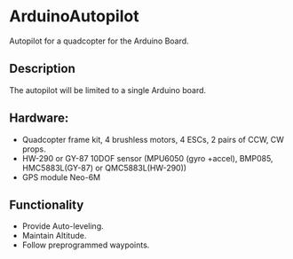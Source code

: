 # ArduinoAutopilot
Autopilot for a quadcopter for the Arduino Board.
## Description
The autopilot will be limited to a single Arduino board.
## Hardware:
- Quadcopter frame kit, 4 brushless motors, 4 ESCs, 2 pairs of CCW, CW props.
- HW-290 or GY-87 10DOF sensor (MPU6050 (gyro +accel), BMP085, HMC5883L(GY-87) or QMC5883L(HW-290))
- GPS module Neo-6M
## Functionality
- Provide Auto-leveling.
- Maintain Altitude.
- Follow preprogrammed waypoints.
